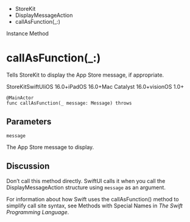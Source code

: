 

- StoreKit
- DisplayMessageAction
-  callAsFunction(\_:) 

Instance Method

# callAsFunction(\_:)

Tells StoreKit to display the App Store message, if appropriate.

StoreKitSwiftUIiOS 16.0+iPadOS 16.0+Mac Catalyst 16.0+visionOS 1.0+

``` source
@MainActor
func callAsFunction(_ message: Message) throws
```

## Parameters 

`message`  

The App Store message to display.

## Discussion

Don’t call this method directly. SwiftUI calls it when you call the DisplayMessageAction structure using `message` as an argument.

For information about how Swift uses the callAsFunction() method to simplify call site syntax, see Methods with Special Names in *The Swift Programming Language*.

